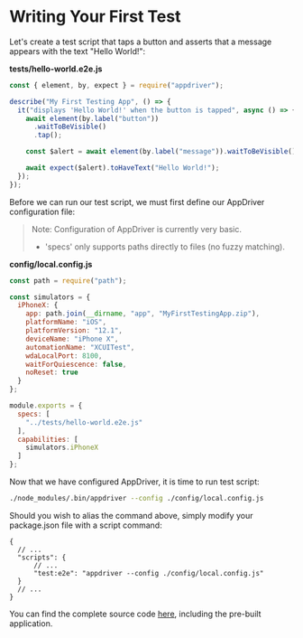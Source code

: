 # Writing Your First Test

Let's create a test script that taps a button and asserts that a message appears with the text "Hello World!":

**tests/hello-world.e2e.js**
```javascript
const { element, by, expect } = require("appdriver");

describe("My First Testing App", () => {
  it("displays 'Hello World!' when the button is tapped", async () => {
    await element(by.label("button"))
      .waitToBeVisible()
      .tap();

    const $alert = await element(by.label("message")).waitToBeVisible();

    await expect($alert).toHaveText("Hello World!");
  });
});
```

Before we can run our test script, we must first define our AppDriver configuration file:

> Note: Configuration of AppDriver is currently very basic.
> - 'specs' only supports paths directly to files (no fuzzy matching).

**config/local.config.js**
```javascript
const path = require("path");

const simulators = {
  iPhoneX: {
    app: path.join(__dirname, "app", "MyFirstTestingApp.zip"),
    platformName: "iOS",
    platformVersion: "12.1",
    deviceName: "iPhone X",
    automationName: "XCUITest",
    wdaLocalPort: 8100,
    waitForQuiescence: false,
    noReset: true
  }
};

module.exports = {
  specs: [
    "../tests/hello-world.e2e.js"
  ],
  capabilities: [
    simulators.iPhoneX
  ]
};
```

Now that we have configured AppDriver, it is time to run test script:

```bash
./node_modules/.bin/appdriver --config ./config/local.config.js
```

Should you wish to alias the command above, simply modify your package.json file with a script command:

```json5
{
  // ...
  "scripts": {
      // ...
      "test:e2e": "appdriver --config ./config/local.config.js"
  }
  // ...
}
```

You can find the complete source code [here](https://github.com/lewie9021/appdriver/tree/master/examples/my-first-testing-app), including the pre-built application.